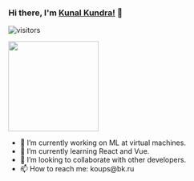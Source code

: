 ### Hi there, I'm <a href="https://github.com/kunalkundrra">Kunal Kundra!</a> 👋
![visitors](https://visitor-badge.glitch.me/badge?page_id=page.id)


<img height="180em" src="https://github-readme-stats.vercel.app/api?username=kunalkundrra&show_icons=true&hide_border=true&&count_private=true&include_all_commits=true" />

<script src="https://unpkg.com/@lottiefiles/lottie-player@latest/dist/lottie-player.js"></script>


<br>


<ul>
  <li> 🔭 I’m currently working on ML at virtual machines. </li>
  <li>🌱 I’m currently learning React and Vue. </li>
  <li> 👯 I’m looking to collaborate with other developers. </li>
  <li> 📫 How to reach me: koups@bk.ru </li>
</ul>
